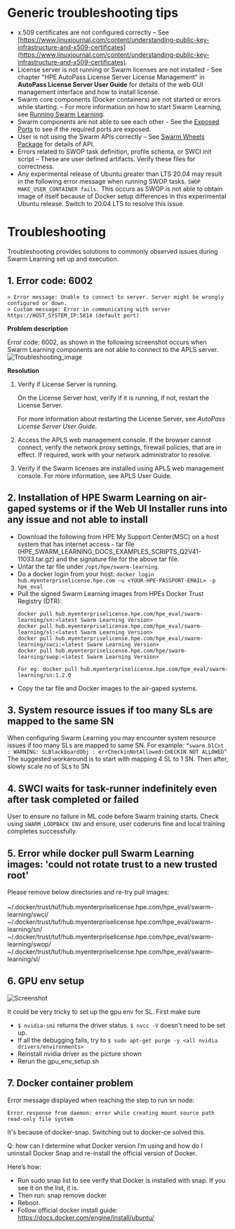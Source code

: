 # Generic troubleshooting tips

- x.509 certificates are not configured correctly – See [https://www.linuxjournal.com/content/understanding-public-key-infrastructure-and-x509-certificates](https://www.linuxjournal.com/content/understanding-public-key-infrastructure-and-x509-certificates).
- License server is not running or Swarm licenses are not installed - See chapter "HPE AutoPass License Server License Management" in **AutoPass License Server User Guide** for details of the web GUI management interface and how to install license.
- Swarm core components (Docker containers) are not started or errors while starting. – For more information on how to start Swarm Learning, see [Running Swarm Learning](/docs/Install/Running_Swarm_Learning.md).
- Swarm components are not able to see each other - See the [Exposed Ports](/docs/Install/Exposed_port_numbers.md) to see if the required ports are exposed.
- User is not using the Swarm APIs correctly – See [Swarm Wheels Package](/docs/User/Swarm_client_interface-wheels_package.md) for details of API.
- Errors related to SWOP task definition, profile schema, or SWCI init script – These are user defined artifacts. Verify these files for correctness.
- Any experimental release of Ubuntu greater than LTS 20.04 may result in the following error message when running SWOP tasks.
  ```SWOP MAKE_USER_CONTAINER fails.```
  This occurs as SWOP is not able to obtain image of itself because of Docker setup differences in this experimental Ubuntu release. Switch to 20.04 LTS to resolve  this issue.

# <a name="GUID-96BB1337-2B99-45C7-BA9F-3D7D3B76663E"/> Troubleshooting

Troubleshooting provides solutions to commonly observed issues during Swarm Learning set up and execution.

## 1. <a name="GUID-EDAB2731-9CF3-4770-B54C-40C56D2FFDAC"/> Error code: 6002

```
> Error message: Unable to connect to server. Server might be wrongly configured or down.
> Custom message: Error in communicating with server https://HOST_SYSTEM_IP:5814 (default port)
```

**Problem description**

Error code: 6002, as shown in the following screenshot occurs when Swarm Learning components are not able to connect to the APLS server.![Troubleshooting_image](GUID-28273425-4E6F-425D-8A32-339013B86F75-high.png)

**Resolution**

1.  Verify if License Server is running.

    On the License Server host, verify if it is running, if not, restart the License Server.

    For more information about restarting the License Server, see *AutoPass License Server User Guide*.

2.  Access the APLS web management console. If the browser cannot connect, verify the network proxy settings, firewall policies, that are in effect. If required, work with your network administrator to resolve.

3.  Verify if the Swarm licenses are installed using APLS web management console. For more information, see APLS User Guide.


## 2. Installation of HPE Swarm Learning on air-gaped systems or if the Web UI Installer runs into any issue and not able to install

- Download the following from HPE My Support Center(MSC) on a host system that has internet access - tar file (HPE_SWARM_LEARNING_DOCS_EXAMPLES_SCRIPTS_Q2V41-11033.tar.gz) and the signature file for the above tar file.
- Untar the tar file under `/opt/hpe/swarm-learning`.
- Do a docker login from your host:
   `docker login hub.myenterpriselicense.hpe.com –u <YOUR-HPE-PASSPORT-EMAIL> -p hpe_eval`
- Pull the signed Swarm Learning images from HPEs Docker Trust Registry (DTR):
   ```
   docker pull hub.myenterpriselicense.hpe.com/hpe_eval/swarm-learning/sn:<latest Swarm Learning Version>
   docker pull hub.myenterpriselicense.hpe.com/hpe_eval/swarm-learning/sl:<latest Swarm Learning Version>
   docker pull hub.myenterpriselicense.hpe.com/hpe_eval/swarm-learning/swci:<latest Swarm Learning Version>
   docker pull hub.myenterpriselicense.hpe.com/hpe/swarm-learning/swop:<latest Swarm Learning Version>
   
   For eg: docker pull hub.myenterpriselicense.hpe.com/hpe_eval/swarm-learning/sn:1.2.0
   ```
- Copy the tar file and Docker images to the air-gaped systems.

## 3. System resource issues if too many SLs are mapped to the same SN

When configuring Swarm Learning you may encounter system resource issues if too many SLs are mapped to same SN. For example:
    ```
    “swarm.blCnt : WARNING: SLBlackBoardObj : errCheckinNotAllowed:CHECKIN NOT ALLOWED”
    ```
The suggested workaround is to start with mapping 4 SL to 1 SN. Then after, slowly scale no of SLs to SN

## 4. SWCI waits for task-runner indefinitely even after task completed or failed

User to ensure no failure in ML code before Swarm training starts. Check using `SWARM_LOOPBACK ENV` and ensure, user coderuns fine and local training completes successfully.

## 5. Error while docker pull Swarm Learning images: 'could not rotate trust to a new trusted root'

Please remove below directories and re-try pull images: <br> </br>
~/.docker/trust/tuf/hub.myenterpriselicense.hpe.com/hpe_eval/swarm-learning/swci/
~/.docker/trust/tuf/hub.myenterpriselicense.hpe.com/hpe_eval/swarm-learning/sn/
~/.docker/trust/tuf/hub.myenterpriselicense.hpe.com/hpe_eval/swarm-learning/swop/
~/.docker/trust/tuf/hub.myenterpriselicense.hpe.com/hpe_eval/swarm-learning/sl/

## 6. GPU env setup
![Screenshot](asset/gpu-driver-setup.png)

It could be very tricky to set up the gpu env for SL. First make sure

- `$ nvidia-smi` returns the driver status. `$ nvcc -V` doesn't need to be set up.
- If all the debugging fails, try to `$ sudo apt-get purge -y <all nvidia drivers/environments>`
- Reinstall nvidia driver as the picture shown
- Rerun the gpu_env_setup.sh

## 7. Docker container problem
Error message displayed when reaching the step to run sn node:

`Error response from daemon: error while creating mount source path  read-only file system`

It's because of docker-snap. Switching out to docker-ce solved this.

Q: how can I determine what Docker version I’m using and how do I uninstall Docker Snap and re-install the official version of Docker.

Here’s how:
- Run sudo snap list to see verify that Docker is installed with snap. If you see it on the list, it is.
- Then run: snap remove docker
- Reboot.
- Follow official docker install guide: https://docs.docker.com/engine/install/ubuntu/
